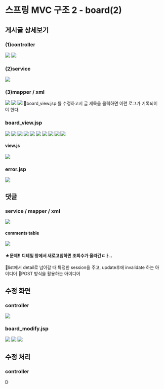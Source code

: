 # 스프링 MVC 구조 2 - board(2)
## 게시글 상세보기
### (1)controller
![](../image/Pasted%20image%2020240422092015.png)
![](../image/Pasted%20image%2020240422093025.png)


### (2)service
![](../image/Pasted%20image%2020240422093740.png)


### (3)mapper / xml
![](../image/Pasted%20image%2020240422094009.png)
![](../image/Pasted%20image%2020240422094214.png)
![](../image/Pasted%20image%2020240422094840.png)
📌board_view.jsp 를 수정하고서 글 제목을 클릭하면 이런 로그가 기록되어야 한다.

### board_view.jsp
![](../image/Pasted%20image%2020240422100500.png)
![](../image/Pasted%20image%2020240422101357.png)
![](../image/Pasted%20image%2020240422102117.png)
![](../image/Pasted%20image%2020240422102530.png)
![](../image/Pasted%20image%2020240422102729.png)
![](../image/Pasted%20image%2020240422103242.png)
![](../image/Pasted%20image%2020240422103730.png)
![](../image/Pasted%20image%2020240422110046.png)
![](../image/Pasted%20image%2020240422110548.png)
![](../image/Pasted%20image%2020240422110620.png)

#### view.js
![](../image/Pasted%20image%2020240422111445.png)

### error.jsp
![](../image/Pasted%20image%2020240422112559.png)



## 댓글
### service / mapper / xml
![](../image/Pasted%20image%2020240422113608.png)
#### comments table
![](../image/Pasted%20image%2020240422114111.png)

#### ★문제!! 디테일 창에서 새로고침하면 조회수가 올라간ㄷㅏ..
📌list에서 detail로 넘어갈 때 특정한 session을 주고, update후에 invalidate 하는 아이디어
📌POST 방식을 활용하는 아이디어




## 수정 화면
### controller
![](../image/Pasted%20image%2020240422121025.png)

### board_modify.jsp
![](../image/Pasted%20image%2020240422122217.png)
![](../image/Pasted%20image%2020240422122630.png)
![](../image/Pasted%20image%2020240422123020.png)



## 수정 처리
### controller
D